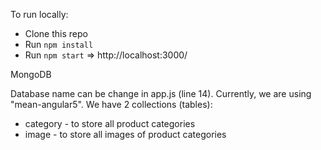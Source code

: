 To run locally:

* Clone this repo
* Run `npm install`
* Run `npm start`
=> http://localhost:3000/

MongoDB

Database name can be change in app.js (line 14). Currently, we are using "mean-angular5".
We have 2 collections (tables):
* category - to store all product categories
* image - to store all images of product categories